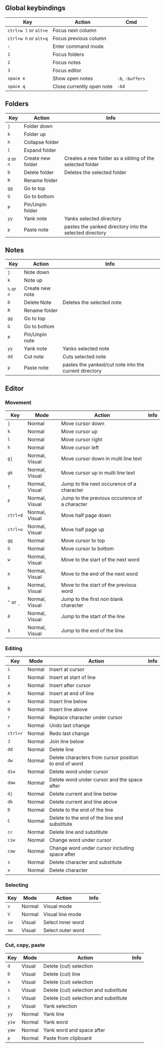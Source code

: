 ## Global keybindings

| Key                   | Action                      | Cmd                |
| --------------------- | --------------------------- | ------------------ |
| `ctrl+w l` or `alt+e` | Focus next column           |                    |
| `ctrl+w h` or `alt+q` | Focus previous column       |                    |
| `:`                   | Enter command mode          |                    |
| `1`                   | Focus folders               |                    |
| `2`                   | Focus notes                 |                    |
| `3`                   | Focus editor                |                    |
| `space e`             | Show open notes             | `:b`, `:buffers`   |
| `space q`             | Close currently open note   | `:bd`              |

## Folders

| Key        | Action            | Info                                                       |
| ---------- | ----------------- | ---------------------------------------------------------- |
| `j`        | Folder down       |                                                            |
| `k`        | Folder up         |                                                            |
| `h`        | Collapse folder   |                                                            |
| `l`        | Expand folder     |                                                            |
| `d` or `n` | Create new folder | Creates a new folder as a sibling of the selected folder   |
| `D`        | Delete folder     | Deletes the selected folder                                |
| `R`        | Rename folder     |                                                            |
| `gg`       | Go to top         |                                                            |
| `G`        | Go to bottom      |                                                            |
| `P`        | Pin/Unpin folder  |                                                            |
| `yy`       | Yank note         | Yanks selected directory                                   |
| `p`        | Paste note        | pastes the yanked directory into the selected directory    |

## Notes

| Key        | Action             | Info                                                  |
| ---------- | ------------------ | ----------------------------------------------------- |
| `j`        | Note down          |                                                       |
| `k`        | Note up            |                                                       |
| `%` or `n` | Create new note    |                                                       |
| `D`        | Delete Note        | Deletes the selected note                             |
| `R`        | Rename folder      |                                                       |
| `gg`       | Go to top          |                                                       |
| `G`        | Go to bottom       |                                                       |
| `P`        | Pin/Unpin note     |                                                       |
| `yy`       | Yank note          | Yanks selected note                                   |
| `dd`       | Cut note           | Cuts selected note                                    |
| `p`        | Paste note         | pastes the yanked/cut note into the current directory |


## Editor

### Movement

| Key        | Mode           | Action                                                 | Info   |
| ---------- | -------------- | ------------------------------------------------------ | ------ |
| `j`        | Normal         | Move cursor down                                       |        |
| `k`        | Normal         | Move cursor up                                         |        |
| `l`        | Normal         | Move cursor right                                      |        |
| `h`        | Normal         | Move cursor left                                       |        |
| `gj`       | Normal, Visual | Move cursor down in multi line text                    |        |
| `gk`       | Normal, Visual | Move cursor up in multi line text                      |        |
| `f`        | Normal, Visual | Jump to the next occurence of a character              |        |
| `F`        | Normal, Visual | Jump to the previous occurence of a character          |        |
| `ctrl+d`   | Normal, Visual | Move half page down                                    |        |
| `ctrl+u`   | Normal, Visual | Move half page up                                      |        |
| `gg`       | Normal         | Move cursor to top                                     |        |
| `G`        | Normal         | Move cursor to bottom                                  |        |
| `w`        | Normal, Visual | Move to the start of the next word                     |        |
| `e`        | Normal, Visual | Move to the end of the next word                       |        |
| `b`        | Normal, Visual | Move to the start of the previous word                 |        |
| `^` or `_` | Normal, Visual | Jump to the first non blank character                  |        |
| `0`        | Normal, Visual | Jump to the start of the line                          |        |
| `$`        | Normal, Visual | Jump to the end of the line                            |        |

### Editing

| Key        | Mode           | Action                                                 | Info   |
| ---------- | -------------- | ------------------------------------------------------ | ------ |
| `i`        | Normal         | Insert at cursor                                       |        |
| `I`        | Normal         | Insert at start of line                                |        |
| `a`        | Normal         | Insert after cursor                                    |        |
| `A`        | Normal         | Insert at end of line                                  |        |
| `o`        | Normal         | Insert line below                                      |        |
| `O`        | Normal         | Insert line above                                      |        |
| `r`        | Normal         | Replace character under cursor                         |        |
| `u`        | Normal         | Undo last change                                       |        |
| `ctrl+r`   | Normal         | Redo last change                                       |        |
| `J`        | Normal         | Join line below                                        |        |
| `dd`       | Normal         | Delete line                                            |        |
| `dw`       | Normal         | Delete characters from cursor position to end of word  |        |
| `diw`      | Normal         | Delete word under cursor                               |        |
| `daw`      | Normal         | Delete word under cursor and the space after           |        |
| `dj`       | Normal         | Delete current and line below                          |        |
| `dk`       | Normal         | Delete current and line above                          |        |
| `D`        | Normal         | Delete to the end of the line                          |        |
| `C`        | Normal         | Delete to the end of the line and substitute           |        |
| `cc`       | Normal         | Delete line and substitute                             |        |
| `ciw`      | Normal         | Change word under cursor                               |        |
| `caw`      | Normal         | Change word under cursor including space after	       |        |
| `s`        | Normal         | Delete character and substitute 	                     |        |
| `x`        | Normal         | Delete character                                       |        |

### Selecting

| Key        | Mode           | Action                                                 | Info   |
| ---------- | -------------- | ------------------------------------------------------ | ------ |
| `v`        | Normal         | Visual mode                                            |        |
| `V`        | Normal         | Visual line mode                                       |        |
| `iw`       | Visual         | Select inner word                                      |        |
| `aw`       | Visual         | Select outer word                                      |        |

### Cut, copy, paste

| Key        | Mode           | Action                                                 | Info   |
| ---------- | -------------- | ------------------------------------------------------ | ------ |
| `d`        | Visual         | Delete (cut) selection                                 |        |
| `D`        | Visual         | Delete (cut) line                                      |        |
| `x`        | Visual         | Delete (cut) selection                                 |        |
| `s`        | Visual         | Delete (cut) selection and substitute                  |        |
| `c`        | Visual         | Delete (cut) selection and substitute                  |        |
| `y`        | Visual         | Yank selection	                                       |        |
| `yy`       | Normal         | Yank line     	                                       |        |
| `yiw`      | Normal         | Yank word     	                                       |        |
| `yaw`      | Normal         | Yank word and space after                              |        |
| `p`        | Normal         | Paste from clipboard                                   |        |

